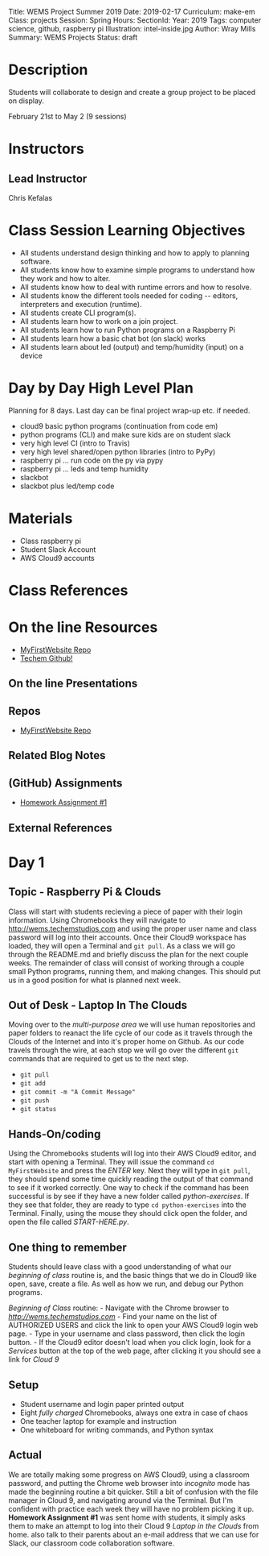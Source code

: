 Title: WEMS Project Summer 2019
Date: 2019-02-17
Curriculum: make-em
Class: projects
Session: Spring
Hours:
SectionId:
Year: 2019
Tags: computer science, github, raspberry pi
Illustration: intel-inside.jpg
Author: Wray Mills
Summary: WEMS Projects
Status: draft

# Description
Students will collaborate to design and create a group project to be placed on display.

February 21st to May 2 (9 sessions)

# Instructors

## Lead Instructor
Chris Kefalas

# Class Session Learning Objectives

 * All students understand design thinking and how to apply to planning software.
 * All students know how to examine simple programs to understand how they work and how to alter.
 * All students know how to deal with runtime errors and how to resolve.
 * All students know the different tools needed for coding -- editors, interpreters and execution (runtime).
 * All students create CLI program(s).
 * All students learn how to work on a join project.
 * All students learn how to run Python programs on a Raspberry Pi
 * All students learn how a basic chat bot (on slack) works
 * All students learn about led (output) and temp/humidity (input) on a device

# Day by Day High Level Plan

Planning for 8 days. Last day can be final project wrap-up etc. if needed.

 - cloud9 basic python programs (continuation from code em)
 - python programs (CLI) and make sure kids are on student slack
 - very high level CI (intro to Travis)
 - very high level shared/open python libraries (intro to PyPy)
 - raspberry pi … run code on the py via pypy
 - raspberry pi … leds and temp humidity
 - slackbot
 - slackbot plus led/temp code


# Materials

 * Class raspberry pi
 * Student Slack Account
 * AWS Cloud9 accounts

# Class References
 
# On the line Resources

 * [MyFirstWebsite Repo](https://github.com/techemstudios/MyFirstWebsite)
 * [Techem Github!](https://github.com/techemstudios)

## On the line Presentations

## Repos

 * [MyFirstWebsite Repo](https://github.com/techemstudios/MyFirstWebsite)

## Related Blog Notes
 <!--* [Github Part One](/github-part-one.html)-->
 <!--* [Github Part Two](/github-part-two.html)-->

## (GitHub) Assignments

* [Homework Assignment #1](https://github.com/techemstudios/MyFirstWebsite/blob/master/homework/my-first-assignment.md)

## External References

# Day 1

## Topic - Raspberry Pi & Clouds

Class will start with students recieving a piece of paper with their login information. Using Chromebooks they will navigate to http://wems.techemstudios.com and using the proper user name and class password will log into their accounts. Once their Cloud9 workspace has loaded, they will open a Terminal and <code>git pull</code>. As a class we will go through the README.md and briefly discuss the plan for the next couple weeks. The remainder of class will consist of working through a couple small Python programs, running them, and making changes. This should put us in a good position for what is planned next week.

## Out of Desk - Laptop In The Clouds

Moving over to the _multi-purpose area_ we will use human repositories and paper folders to reanact the life cycle of our code as it travels through the Clouds of the Internet and into it's proper home on Github. As our code travels through the wire, at each stop we will go over the different <code>git</code> commands that are required to get us to the next step. 

- <code>git pull</code>
- <code>git add</code>
- <code>git commit -m "A Commit Message"</code>
- <code>git push</code>
- <code>git status</code>

## Hands-On/coding

Using the Chromebooks students will log into their AWS Cloud9 editor, and start with opening a Terminal. They will issue the command <code>cd MyFirstWebsite</code> and press the *ENTER* key. Next they will type in <code>git pull</code>, they should spend some time quickly reading the output of that command to see if it worked correctly. One way to check if the command has been successful is by see if they have a new folder called *python-exercises*. If they see that folder, they are ready to type <code>cd python-exercises</code> into the Terminal. Finally, using the mouse they should click open the folder, and open the file called *START-HERE.py*. 

## One thing to remember

Students should leave class with a good understanding of what our _beginning of class_ routine is, and the basic things that we do in Cloud9 like open, save, create a file. As well as how we run, and debug our Python programs. 

_Beginning of Class_ routine:
    - Navigate with the Chrome browser to *http://wems.techemstudios.com*
    - Find your name on the list of AUTHORIZED USERS and click the link to open your AWS Cloud9 login web page.
    - Type in your username and class password, then click the login button. 
    - If the Cloud9 editor doesn't load when you click login, look for a *Services* button at the top of the web page, after clicking it you should see a link for *Cloud 9*

## Setup

- Student username and login paper printed output
- Eight _fully charged_ Chromebooks, always one extra in case of chaos
- One teacher laptop for example and instruction
- One whiteboard for writing commands, and Python syntax


## Actual

We are totally making some progress on AWS Cloud9, using a classroom password, and putting the Chrome web browser into _incognito_ mode has made the beginning routine a bit quicker. Still a bit of confusion with the file manager in Cloud 9, and navigating around via the Terminal. But I'm confident with practice each week they will have no problem picking it up. **Homework Assignment #1** was sent home with students, it simply asks them to make an attempt to log into their Cloud 9 _Laptop in the Clouds_ from home. also talk to their parents about an e-mail address that we can use for Slack, our classroom code collaboration software. 


